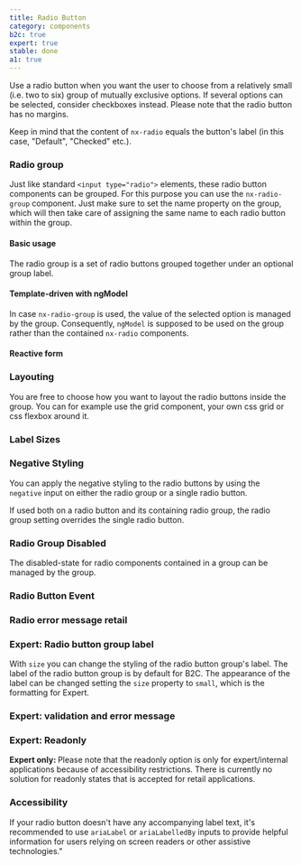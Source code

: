 ```yaml
---
title: Radio Button
category: components
b2c: true
expert: true
stable: done
a1: true
---
```


Use a radio button when you want the user to choose from a relatively small (i.e. two to six) group of mutually exclusive options. If several options can be selected, consider checkboxes instead. Please note that the radio button has no margins.

<!-- example(radio-button) -->

Keep in mind that the content of `nx-radio` equals the button's label (in this case, "Default", "Checked" etc.).

<!-- example(radio-button-sample) -->

### Radio group

Just like standard `<input type="radio">` elements, these radio button components can be grouped. For this purpose you can use the `nx-radio-group` component. Just make sure to set the name property on the group, which will then take care of assigning the same name to each radio button within the group.

#### Basic usage

The radio group is a set of radio buttons grouped together under an optional group label.

<!-- example(radio-button-group) -->

#### Template-driven with ngModel

In case `nx-radio-group` is used, the value of the selected option is managed by the group. Consequently, `ngModel` is supposed to be used on the group rather than the contained `nx-radio` components.

<!-- example(radio-button-form) -->

#### Reactive form

<!-- example(radio-button-reactive) -->

### Layouting

You are free to choose how you want to layout the radio buttons inside the group. You can for example use the grid component, your own css grid or css flexbox around it.

<!-- example(radio-button-group-horizontal) -->
### Label Sizes

<!-- example(radio-button-sizes) -->

### Negative Styling

You can apply the negative styling to the radio buttons by using the `negative` input on either the radio group or a single radio button.

If used both on a radio button and its containing radio group, the radio group setting overrides the single radio button.

<!-- example(radio-button-negative) -->

### Radio Group Disabled

The disabled-state for radio components contained in a group can be managed by the group.

<!-- example(radio-button-disabled) -->

### Radio Button Event

<!-- example(radio-button-event) -->


### Radio error message retail
<!-- example(radio-button-error-retail) -->

<div class="docs-expert-container">

### Expert: Radio button group label

With `size` you can change the styling of the radio button group's label. The label of the radio button group is by default for B2C. The appearance of the label can be changed setting the `size` property to `small`, which is the formatting for Expert.

<!-- example(radio-button-group-label-size) -->

### Expert: validation and error message

<!-- example(radio-button-group-validation) -->

### Expert: Readonly

<div class="docs-deprecation-warning">
<strong>Expert only: </strong>
  Please note that the readonly option is only for expert/internal applications because of accessibility restrictions. There is currently no solution for readonly states that is accepted for retail applications.
</div>

 <!-- example(radio-button-readonly) -->

</div>

### Accessibility
If your radio button doesn't have any accompanying label text,
it's recommended to use `ariaLabel` or `ariaLabelledBy`
inputs to provide helpful information for users relying on screen readers or other assistive technologies."
